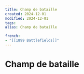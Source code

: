 ```yaml
---
title: Champ de bataille
created: 2024-12-01
modified: 2024-12-01
tags: 
alias: Champ de bataille

french:
- "[[1899 Battlefields]]"
---
```

# Champ de bataille
